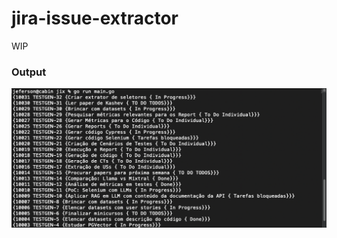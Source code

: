 # jira-issue-extractor 

WIP

### Output

![fix output example](/assets/Screenshot%202024-11-01-jix.png)


